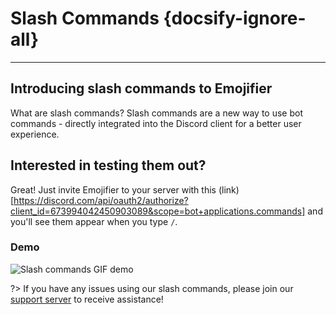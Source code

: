 # Slash Commands {docsify-ignore-all}
---

## Introducing slash commands to Emojifier
What are slash commands? Slash commands are a new way to use bot commands - directly integrated into the Discord client for a better user experience.

## Interested in testing them out?
Great! Just invite Emojifier to your server with this (link)[https://discord.com/api/oauth2/authorize?client_id=673994042450903089&scope=bot+applications.commands] and you'll see them appear when you type `/`.

### Demo
![Slash commands GIF demo](/images/slash_commands.gif) 

?> If you have any issues using our slash commands, please join our [support server](https://discord.gg/MTwj6wG) to receive assistance!
